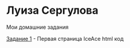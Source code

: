 

# Луиза Сергулова
Мои домашние задания


[Задание 1](https://lsergulova.github.io/iceace/ "Первая страница IceAce html код") - Первая страница IceAce html код
